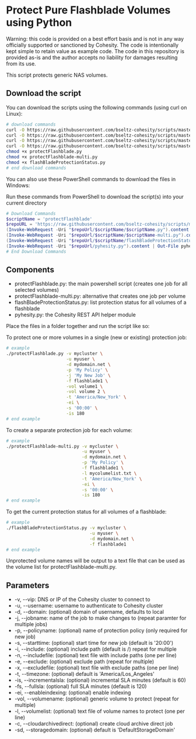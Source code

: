 # Protect Pure Flashblade Volumes using Python

Warning: this code is provided on a best effort basis and is not in any way officially supported or sanctioned by Cohesity. The code is intentionally kept simple to retain value as example code. The code in this repository is provided as-is and the author accepts no liability for damages resulting from its use.

This script protects generic NAS volumes.

## Download the script

You can download the scripts using the following commands (using curl on Linux):

```bash
# download commands
curl -O https://raw.githubusercontent.com/bseltz-cohesity/scripts/master/python/protectFlashblade/protectFlashblade.py
curl -O https://raw.githubusercontent.com/bseltz-cohesity/scripts/master/python/protectFlashblade/protectFlashblade-multi.py
curl -O https://raw.githubusercontent.com/bseltz-cohesity/scripts/master/python/protectFlashblade/flashBladeProtectionStatus.py
curl -O https://raw.githubusercontent.com/bseltz-cohesity/scripts/master/python/pyhesity.py
chmod +x protectFlashblade.py
chmod +x protectFlashblade-multi.py
chmod +x flashBladeProtectionStatus.py
# end download commands
```

You can also use these PowerShell commands to download the files in Windows:

Run these commands from PowerShell to download the script(s) into your current directory

```powershell
# Download Commands
$scriptName = 'protectFlashblade'
$repoURL = 'https://raw.githubusercontent.com/bseltz-cohesity/scripts/master/python'
(Invoke-WebRequest -Uri "$repoUrl/$scriptName/$scriptName.py").content | Out-File "$scriptName.py"; (Get-Content "$scriptName.py") | Set-Content "$scriptName.py"
(Invoke-WebRequest -Uri "$repoUrl/$scriptName/$scriptName-multi.py").content | Out-File "$scriptName-multi.py"; (Get-Content "$scriptName-multi.py") | Set-Content "$scriptName-multi.py"
(Invoke-WebRequest -Uri "$repoUrl/$scriptName/flashBladeProtectionStatus.py").content | Out-File "flashBladeProtectionStatus.py"; (Get-Content "flashBladeProtectionStatus.py") | Set-Content "flashBladeProtectionStatus.py"
(Invoke-WebRequest -Uri "$repoUrl/pyhesity.py").content | Out-File pyhesity.py; (Get-Content pyhesity.py) | Set-Content pyhesity.py
# End Download Commands
```

## Components

* protectFlashblade.py: the main powershell script (creates one job for all selected volumes)
* protectFlashblade-multi.py: alternative that creates one job per volume
* flashBladeProtectionStatus.py: list protection status for all volumes of a flashblade
* pyhesity.py: the Cohesity REST API helper module

Place the files in a folder together and run the script like so:

To protect one or more volumes in a single (new or existing) protection job:

```bash
# example
./protectFlashblade.py -v mycluster \
                       -u myuser \
                       -d mydomain.net \
                       -p 'My Policy' \
                       -j 'My New Job' \
                       -f flashblade1 \
                       -vol volume1 \
                       -vol volume 2 \
                       -t 'America/New_York' \
                       -ei \
                       -s '00:00' \
                       -is 180
# end example
```

To create a separate protection job for each volume:

```bash
# example
./protectFlashblade-multi.py -v mycluster \
                             -u myuser \
                             -d mydomain.net \
                             -p 'My Policy' \
                             -f flashblade1 \
                             -l mycolumelist.txt \
                             -t 'America/New_York' \
                             -ei \
                             -s '00:00' \
                             -is 180
# end example
```

To get the current protection status for all volumes of a flashblade:

```bash
# example
./flashBladeProtectionStatus.py -v mycluster \
                                -u myuser \
                                -d mydomain.net \
                                -f flashblade1
# end example
```

Unprotected volume names will be output to a text file that can be used as the volume list for protectFlashblade-multi.py.

## Parameters

* -v, --vip: DNS or IP of the Cohesity cluster to connect to
* -u, --username: username to authenticate to Cohesity cluster
* -d, --domain: (optional) domain of username, defaults to local
* -j, --jobname: name of the job to make changes to (repeat paramter for multiple jobs)
* -p, --policyname: (optional) name of protection policy (only required for new job)
* -s, --starttime: (optional) start time for new job (default is '20:00')
* -i, --include: (optional) include path (default is /) repeat for multiple
* -n, --includefile: (optional) text file with include paths (one per line)
* -e, --exclude: (optional) exclude path (repeat for multiple)
* -x, --excludefile: (optional) text file with exclude paths (one per line)
* -t, --timezone: (optional) default is 'America/Los_Angeles'
* -is, --incrementalsla: (optional) incremental SLA minutes (default is 60)
* -fs, --fullsla: (optional) full SLA minutes (default is 120)
* -ei, --enableindexing: (optional) enable indexing
* -vol, --volumename: (optional) generic volume to protect (repeat for multiple)
* -l, --volumelist: (optional) text file of volume names to protect (one per line)
* -c, --cloudarchivedirect: (optional) create cloud archive direct job
* -sd, --storagedomain: (optional) default is 'DefaultStorageDomain'
